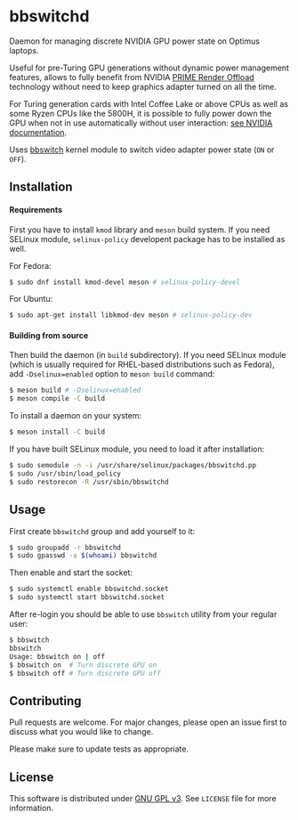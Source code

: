 # bbswitchd

Daemon for managing discrete NVIDIA GPU power state on Optimus laptops.

Useful for pre-Turing GPU generations without dynamic power management features,
allows to fully benefit from NVIDIA
[PRIME Render Offload](https://download.nvidia.com/XFree86/Linux-x86_64/495.46/README/primerenderoffload.html)
technology without need to keep graphics adapter turned on all the time.

For Turing generation cards with Intel Coffee Lake or above CPUs as well as some
Ryzen CPUs like the 5800H, it is possible to fully power down the GPU when not in use
automatically without user interaction:
[see NVIDIA documentation](https://us.download.nvidia.com/XFree86/Linux-x86_64/495.46/README/dynamicpowermanagement.html).

Uses [bbswitch](https://github.com/Bumblebee-Project/bbswitch) kernel module
to switch video adapter power state (`ON` or `OFF`).

## Installation

#### Requirements

First you have to install `kmod` library and `meson` build system.
If you need SELinux module, `selinux-policy` developent package has to be installed as well.

For Fedora:

```bash
$ sudo dnf install kmod-devel meson # selinux-policy-devel
```

For Ubuntu:

```bash
$ sudo apt-get install libkmod-dev meson # selinux-policy-dev
```

#### Building from source

Then build the daemon (in `build` subdirectory). If you need SELinux module
(which is usually required for RHEL-based distributions such as Fedora),
add `-Dselinux=enabled` option to `meson build` command:

```bash
$ meson build # -Dselinux=enabled
$ meson compile -C build
```

To install a daemon on your system:

```bash
$ meson install -C build
```

If you have built SELinux module, you need to load it after installation:

```bash
$ sudo semodule -n -i /usr/share/selinux/packages/bbswitchd.pp
$ sudo /usr/sbin/load_policy
$ sudo restorecon -R /usr/sbin/bbswitchd
```

## Usage

First create `bbswitchd` group and add yourself to it:

```bash
$ sudo groupadd -r bbswitchd
$ sudo gpasswd -a $(whoami) bbswitchd
```

Then enable and start the socket:

```bash
$ sudo systemctl enable bbswitchd.socket
$ sudo systemctl start bbswitchd.socket
```

After re-login you should be able to use `bbswitch` utility from your regular user:

```bash
$ bbswitch
bbswitch
Usage: bbswitch on | off
$ bbswitch on  # Turn discrete GPU on
$ bbswitch off # Turn discrete GPU off
```

## Contributing

Pull requests are welcome. For major changes, please open an issue first
to discuss what you would like to change.

Please make sure to update tests as appropriate.

## License

This software is distributed under [GNU GPL v3](https://www.gnu.org/licenses/gpl-3.0.en.html).
See `LICENSE` file for more information.